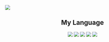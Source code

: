 <img src = "https://capsule-render.vercel.app/api?type=waving&color=0:B296FF,100:C1D2DC&height=180&section=header&text=GuGuCon%20HELLO!&fontSize=32&animation=fadeIn&fontAlignY=36&fontColor=ffffff"/>


<div align="center">
  <h2>My Language</h2>
</div>
 
<div align="center">
  <img src="https://img.shields.io/badge/Python-3776AB?style=flat&logo=Python&logoColor=white" />
  <img src="https://img.shields.io/badge/Lua-2C2D72?style=flat&logo=Lua&logoColor=white" />
	<img src="https://img.shields.io/badge/JavaScript-F7DF1E?style=flat&logo=JavaScript&logoColor=white" />
  <img src="https://img.shields.io/badge/HTML-E34F26?style=flat&logo=HTML5&logoColor=white" />
	<img src="https://img.shields.io/badge/CSS-1572B6?style=flat&logo=CSS3&logoColor=white" />
</div>
